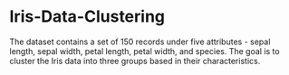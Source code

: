# Iris-Data-Clustering
The dataset contains a set of 150 records under five attributes - sepal length, sepal width, petal length, petal width, and species. The goal is to cluster the Iris data into three groups based in their characteristics.  
